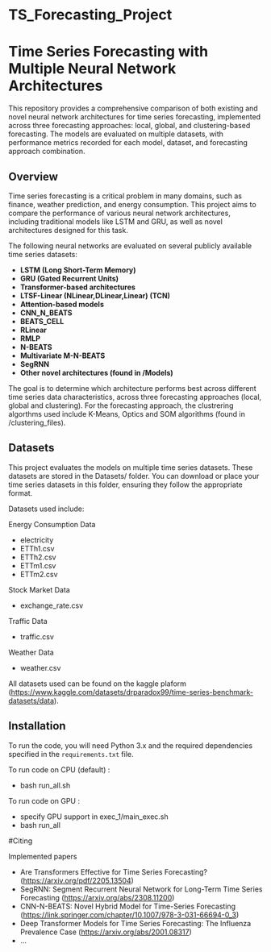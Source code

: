 # TS_Forecasting_Project

# Time Series Forecasting with Multiple Neural Network Architectures

This repository provides a comprehensive comparison of both existing and novel neural network architectures for time series forecasting, implemented across three forecasting approaches: local, global, and clustering-based forecasting. The models are evaluated on multiple datasets, with performance metrics recorded for each model, dataset, and forecasting approach combination.

## Overview

Time series forecasting is a critical problem in many domains, such as finance, weather prediction, and energy consumption. This project aims to compare the performance of various neural network architectures, including traditional models like LSTM and GRU, as well as novel architectures designed for this task.

The following neural networks are evaluated on several publicly available time series datasets:

- **LSTM (Long Short-Term Memory)**
- **GRU (Gated Recurrent Units)**
- **Transformer-based architectures**
- **LTSF-Linear (NLinear,DLinear,Linear) (TCN)**
- **Attention-based models**
- **CNN_N_BEATS**
- **BEATS_CELL**
- **RLinear**
- **RMLP**
- **N-BEATS**
- **Multivariate M-N-BEATS**
- **SegRNN**
- **Other novel architectures (found in /Models)**

The goal is to determine which architecture performs best across different time series data characteristics, across three forecasting approaches (local, global and clustering). For the forecasting approach, the clustrering algorthms used include K-Means, Optics and SOM algorithms (found in /clustering_files). 

## Datasets 

This project evaluates the models on multiple time series datasets. These datasets are stored in the Datasets/ folder. You can download or place your time series datasets in this folder, ensuring they follow the appropriate format.

Datasets used include:

Energy Consumption Data
- electricity
- ETTh1.csv
- ETTh2.csv
- ETTm1.csv
- ETTm2.csv
  
Stock Market Data
- exchange_rate.csv 
  
Traffic Data 
- traffic.csv
  
Weather Data 
- weather.csv

All datasets used can be found on the kaggle plaform (https://www.kaggle.com/datasets/drparadox99/time-series-benchmark-datasets/data).

## Installation

To run the code, you will need Python 3.x and the required dependencies specified in the `requirements.txt` file.

To run code on CPU (default) : 
- bash run_all.sh

To run code on GPU : 
- specify GPU support in exec_1/main_exec.sh
- bash run_all 

 #Citing 
 
Implemented papers 
- Are Transformers Effective for Time Series Forecasting? (https://arxiv.org/pdf/2205.13504)
- SegRNN: Segment Recurrent Neural Network for Long-Term Time Series Forecasting (https://arxiv.org/abs/2308.11200)
- CNN-N-BEATS: Novel Hybrid Model for Time-Series Forecasting (https://link.springer.com/chapter/10.1007/978-3-031-66694-0_3)
- Deep Transformer Models for Time Series Forecasting: The Influenza Prevalence Case (https://arxiv.org/abs/2001.08317)
- ...
